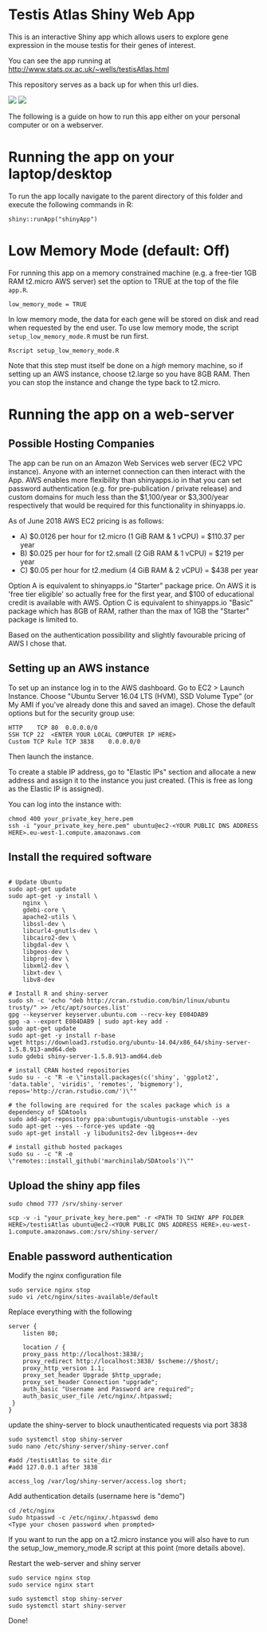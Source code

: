 # Testis Atlas Shiny Web App

This is an interactive Shiny app which allows users to explore gene expression in the mouse testis for their genes of interest.

You can see the app running at http://www.stats.ox.ac.uk/~wells/testisAtlas.html

This repository serves as a back up for when this url dies.

![](Screenshot1.png)
![](Screenshot2.png)

The following is a guide on how to run this app either on your personal computer or on a webserver.


# Running the app on your laptop/desktop

To run the app locally navigate to the parent directory of this folder and execute the following commands in R:

```{r}
shiny::runApp("shinyApp")
```

# Low Memory Mode (default: Off)


For running this app on a memory constrained machine (e.g. a free-tier 1GB RAM t2.micro AWS server) set the option to TRUE at the top of the file `app.R`.

```{r}
low_memory_mode = TRUE
```

In low memory mode, the data for each gene will be stored on disk and read when requested by the end user.
To use low memory mode, the script `setup_low_memory_mode.R` must be run first.

```{r}
Rscript setup_low_memory_mode.R
```

Note that this step must itself be done on a *high* memory machine, so if setting up an AWS instance, choose t2.large so you have 8GB RAM. Then you can stop the instance and change the type back to t2.micro.

# Running the app on a web-server

## Possible Hosting Companies

The app can be run on an Amazon Web Services web server (EC2 VPC instance). Anyone with an internet connection can then interact with the App. AWS enables more flexibility than shinyapps.io in that you can set password authentication (e.g. for pre-publication / private release) and custom domains for much less than the $1,100/year or $3,300/year respectively that would be required for this functionality in shinyapps.io.

As of June 2018 AWS EC2 pricing is as follows:

- A) $0.0126 per hour for t2.micro (1 GiB RAM & 1 vCPU) = $110.37 per year
- B) $0.025 per hour for for t2.small (2 GiB RAM & 1 vCPU) = $219 per year
- C) $0.05 per hour for t2.medium (4 GiB RAM & 2 vCPU) = $438 per year

Option A is equivalent to shinyapps.io "Starter" package price. On AWS it is 'free tier eligible' so actually free for the first year, and $100 of educational credit is available with AWS.
Option C is equivalent to shinyapps.io "Basic" package which has 8GB of RAM, rather than the max of 1GB the "Starter" package is limited to.

Based on the authentication possibility and slightly favourable pricing of AWS I chose that.

## Setting up an AWS instance

To set up an instance log in to the AWS dashboard. Go to EC2 > Launch Instance.
Choose "Ubuntu Server 16.04 LTS (HVM), SSD Volume Type" (or My AMI if you've already done this and saved an image).
Chose the default options but for the security group use: 

```
HTTP	TCP	80	0.0.0.0/0
SSH	TCP	22	<ENTER YOUR LOCAL COMPUTER IP HERE>
Custom TCP Rule	TCP	3838	0.0.0.0/0
```

Then launch the instance.

To create a stable IP address, go to "Elastic IPs" section and allocate a new address and assign it to the instance you just created. (This is free as long as the Elastic IP is assigned).

You can log into the instance with:
```{bash}
chmod 400 your_private_key_here.pem
ssh -i "your_private_key_here.pem" ubuntu@ec2-<YOUR PUBLIC DNS ADDRESS HERE>.eu-west-1.compute.amazonaws.com
```

## Install the required software

```{bash}

# Update Ubuntu
sudo apt-get update
sudo apt-get -y install \
    nginx \
    gdebi-core \
    apache2-utils \
    libssl-dev \
    libcurl4-gnutls-dev \
    libcairo2-dev \
    libgdal-dev \
    libgeos-dev \
    libproj-dev \
    libxml2-dev \
    libxt-dev \
    libv8-dev

# Install R and shiny-server
sudo sh -c 'echo "deb http://cran.rstudio.com/bin/linux/ubuntu trusty/" >> /etc/apt/sources.list'
gpg --keyserver keyserver.ubuntu.com --recv-key E084DAB9
gpg -a --export E084DAB9 | sudo apt-key add -
sudo apt-get update
sudo apt-get -y install r-base
wget https://download3.rstudio.org/ubuntu-14.04/x86_64/shiny-server-1.5.8.913-amd64.deb
sudo gdebi shiny-server-1.5.8.913-amd64.deb

# install CRAN hosted repositories
sudo su - -c "R -e \"install.packages(c('shiny', 'ggplot2', 'data.table', 'viridis', 'remotes', 'bigmemory'), repos='http://cran.rstudio.com/')\""

# the following are required for the scales package which is a dependency of SDAtools
sudo add-apt-repository ppa:ubuntugis/ubuntugis-unstable --yes
sudo apt-get --yes --force-yes update -qq
sudo apt-get install -y libudunits2-dev libgeos++-dev

# install github hosted packages
sudo su - -c "R -e \"remotes::install_github('marchinilab/SDAtools')\""
```

## Upload the shiny app files

```{bash}
sudo chmod 777 /srv/shiny-server

scp -v -i "your_private_key_here.pem" -r <PATH TO SHINY APP FOLDER HERE>/testisAtlas ubuntu@ec2-<YOUR PUBLIC DNS ADDRESS HERE>.eu-west-1.compute.amazonaws.com:/srv/shiny-server/

```

## Enable password authentication

Modify the nginx configuration file

```{bash}
sudo service nginx stop
sudo vi /etc/nginx/sites-available/default
```

Replace everything with the following

```{bash}
server {
    listen 80;

    location / {
    proxy_pass http://localhost:3838/;
    proxy_redirect http://localhost:3838/ $scheme://$host/;
    proxy_http_version 1.1;
    proxy_set_header Upgrade $http_upgrade;
    proxy_set_header Connection "upgrade";
    auth_basic "Username and Password are required";
    auth_basic_user_file /etc/nginx/.htpasswd;
 }
}
```

update the shiny-server to block unauthenticated requests via port 3838

```{bash}
sudo systemctl stop shiny-server
sudo nano /etc/shiny-server/shiny-server.conf

#add /testisAtlas to site_dir
#add 127.0.0.1 after 3838

access_log /var/log/shiny-server/access.log short;
```

Add authentication details (username here is "demo")

```{bash}
cd /etc/nginx
sudo htpasswd -c /etc/nginx/.htpasswd demo
<Type your chosen password when prompted>
```

If you want to run the app on a t2.micro instance you will also have to run the setup_low_memory_mode.R script at this point (more details above).

Restart the web-server and shiny server

```{bash}
sudo service nginx stop
sudo service nginx start

sudo systemctl stop shiny-server
sudo systemctl start shiny-server
```


Done!